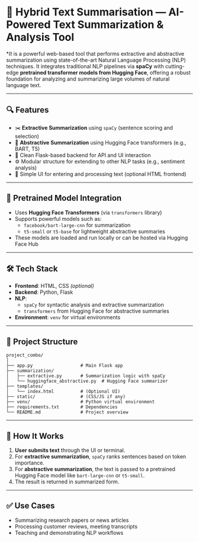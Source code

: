 # 🧠 Hybrid Text Summarisation — AI-Powered Text Summarization & Analysis Tool

**It* is a powerful web-based tool that performs extractive and abstractive summarization using state-of-the-art Natural Language Processing (NLP) techniques. It integrates traditional NLP pipelines via **spaCy** with cutting-edge **pretrained transformer models from Hugging Face**, offering a robust foundation for analyzing and summarizing large volumes of natural language text.

---

## 🔍 Features
- ✂️ **Extractive Summarization** using `spaCy` (sentence scoring and selection)
- 🧠 **Abstractive Summarization** using Hugging Face transformers (e.g., BART, T5)
- 🧪 Clean Flask-based backend for API and UI interaction
- ⚙️ Modular structure for extending to other NLP tasks (e.g., sentiment analysis)
- 🧼 Simple UI for entering and processing text (optional HTML frontend)

---

## 🤖 Pretrained Model Integration
- Uses **Hugging Face Transformers** (via `transformers` library)
- Supports powerful models such as:
  - `facebook/bart-large-cnn` for summarization
  - `t5-small` or `t5-base` for lightweight abstractive summaries
- These models are loaded and run locally or can be hosted via Hugging Face Hub

---

## 🛠 Tech Stack
- **Frontend**: HTML, CSS *(optional)*
- **Backend**: Python, Flask
- **NLP**:
  - `spaCy` for syntactic analysis and extractive summarization
  - `transformers` from Hugging Face for abstractive summaries
- **Environment**: `venv` for virtual environments

---

## 📁 Project Structure
```
project_combo/
│
├── app.py                  # Main Flask app
├── summarization/
│   ├── extractive.py       # Summarization logic with spaCy
│   └── huggingface_abstractive.py  # Hugging Face summarizer
├── templates/
│   └── index.html          # (Optional UI)
├── static/                 # (CSS/JS if any)
├── venv/                   # Python virtual environment
├── requirements.txt        # Dependencies
└── README.md               # Project overview
```

---

## 🚀 How It Works
1. **User submits text** through the UI or terminal.
2. For **extractive summarization**, `spaCy` ranks sentences based on token importance.
3. For **abstractive summarization**, the text is passed to a pretrained Hugging Face model like `bart-large-cnn` or `t5-small`.
4. The result is returned in summarized form.

---

## ✅ Use Cases
- Summarizing research papers or news articles
- Processing customer reviews, meeting transcripts
- Teaching and demonstrating NLP workflows
